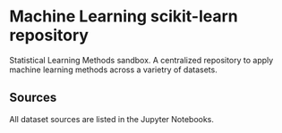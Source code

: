 # Machine Learning scikit-learn repository
Statistical Learning Methods  sandbox. A centralized repository to apply machine learning methods across a varietry of datasets.

## Sources
All dataset sources are listed in the Jupyter Notebooks.
